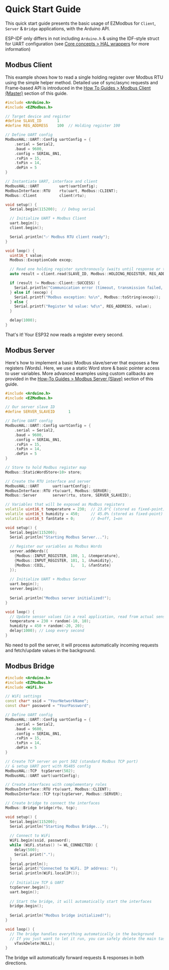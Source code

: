 # Quick Start Guide

This quick start guide presents the basic usage of EZModbus for `Client`, `Server` & `Bridge` applications, with the Arduino API.

ESP-IDF only differs in not including `Arduino.h` & using the IDF-style struct for UART configuration (see [Core concepts > HAL wrappers](../20-core-concepts/205-hal-wrappers.md#uartrs485-ezmodbus-approach-esp-idf-api) for more information)

## Modbus Client

This example shows how to read a single holding register over Modbus RTU using the simple helper method. Detailed use of sync/async requests and Frame-based API is introduced in the [How To Guides > Modbus Client (Master)](../30-how-to-guides/300-modbus-client-master.md) section of this guide.

```cpp
#include <Arduino.h>
#include <EZModbus.h>

// Target device and register
#define SLAVE_ID       1
#define REG_ADDRESS    100  // Holding register 100

// Define UART config
ModbusHAL::UART::Config uartConfig = {
    .serial = Serial2,
    .baud = 9600,
    .config = SERIAL_8N1,
    .rxPin = 15,
    .txPin = 14,
    .dePin = 5
}

// Instantiate UART, interface and client
ModbusHAL::UART         uart(uartConfig);
ModbusInterface::RTU    rtu(uart, Modbus::CLIENT);
Modbus::Client          client(rtu);

void setup() {
  Serial.begin(115200);  // Debug serial

  // Initialize UART + Modbus Client
  uart.begin();
  client.begin();

  Serial.println("✅ Modbus RTU client ready");
}

void loop() {
  uint16_t value;
  Modbus::ExceptionCode excep;

  // Read one holding register synchronously (waits until response or timeout)
  auto result = client.read(SLAVE_ID, Modbus::HOLDING_REGISTER, REG_ADDRESS, 1, &value, &excep);

  if (result != Modbus::Client::SUCCESS) {
    Serial.println("Communication error (timeout, transmission failed, etc.)");
  } else if (excep) {
    Serial.printf("Modbus exception: %s\n", Modbus::toString(excep));
  } else {
    Serial.printf("Register %d value: %d\n", REG_ADDRESS, value);
  }

  delay(1000);
}
```

That's it! Your ESP32 now reads a register every second.

## Modbus Server

Here's how to implement a basic Modbus slave/server that exposes a few registers (Words). Here, we use a static Word store & basic pointer access to user variables. More advanced examples using custom callbacks are provided in the [How-To Guides > Modbus Server (Slave)](../30-how-to-guides/301-modbus-server-slave.md#handler-functions) section of this guide.

```cpp
#include <Arduino.h>
#include <EZModbus.h>

// Our server slave ID
#define SERVER_SLAVEID      1

// Define UART config
ModbusHAL::UART::Config uartConfig = {
    .serial = Serial2,
    .baud = 9600,
    .config = SERIAL_8N1,
    .rxPin = 15,     
    .txPin = 14,
    .dePin = 5
}

// Store to hold Modbus register map
Modbus::StaticWordStore<10> store;

// Create the RTU interface and server
ModbusHAL::UART      uart(uartConfig);
ModbusInterface::RTU rtu(uart, Modbus::SERVER);
Modbus::Server       server(rtu, store, SERVER_SLAVEID);

// Variables that will be exposed as Modbus registers
volatile uint16_t temperature = 230;  // 23.0°C (stored as fixed-point)
volatile uint16_t humidity = 450;     // 45.0% (stored as fixed-point)
volatile uint16_t fanState = 0;       // 0=off, 1=on

void setup() {
  Serial.begin(115200);
  Serial.println("Starting Modbus Server...");
  
  // Register our variables as Modbus Words
  server.addWords({
    {Modbus::INPUT_REGISTER, 100, 1, &temperature},
    {Modbus::INPUT_REGISTER, 101, 1, &humidity},
    {Modbus::COIL,           1,   1, &fanState}
  });
  
  // Initialize UART + Modbus Server
  uart.begin();
  server.begin();
  
  Serial.println("Modbus server initialized!");
}

void loop() {
  // Update sensor values (in a real application, read from actual sensors)
  temperature = 230 + random(-10, 10);
  humidity = 450 + random(-20, 20);
  delay(1000); // Loop every second
}
```

No need to poll the server, it will process automatically incoming requests and fetch/update values in the background.

## Modbus Bridge

```cpp
#include <Arduino.h>
#include <EZModbus.h>
#include <WiFi.h>

// WiFi settings
const char* ssid = "YourNetworkName";
const char* password = "YourPassword";

// Define UART config
ModbusHAL::UART::Config uartConfig = {
    .serial = Serial2,
    .baud = 9600,
    .config = SERIAL_8N1,
    .rxPin = 15,     
    .txPin = 14,
    .dePin = 5
}

// Create TCP server on port 502 (standard Modbus TCP port) 
// & setup UART port with RS485 config
ModbusHAL::TCP  tcpServer(502);
ModbusHAL::UART uart(uartConfig);

// Create interfaces with complementary roles
ModbusInterface::RTU rtu(uart, Modbus::CLIENT);
ModbusInterface::TCP tcp(tcpServer, Modbus::SERVER);

// Create bridge to connect the interfaces
Modbus::Bridge bridge(rtu, tcp);

void setup() {
  Serial.begin(115200);
  Serial.println("Starting Modbus Bridge...");
  
  // Connect to WiFi
  WiFi.begin(ssid, password);
  while (WiFi.status() != WL_CONNECTED) {
    delay(500);
    Serial.print(".");
  }
  Serial.println();
  Serial.print("Connected to WiFi. IP address: ");
  Serial.println(WiFi.localIP());
  
  // Initialize TCP & UART
  tcpServer.begin();
  uart.begin();
  
  // Start the bridge, it will automatically start the interfaces
  bridge.begin();
  
  Serial.println("Modbus bridge initialized!");
}

void loop() {
  // The bridge handles everything automatically in the background
  // If you just want to let it run, you can safely delete the main task
	vTaskDelete(NULL);
}
```

The bridge will automatically forward requests & responses in both directions.
